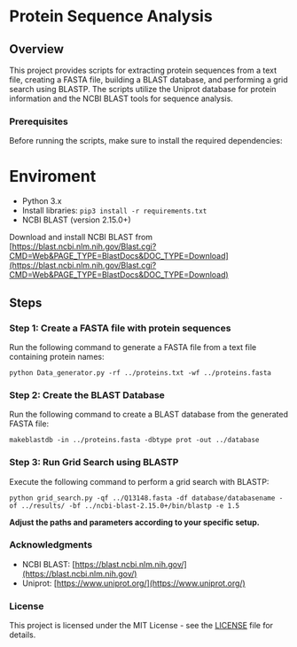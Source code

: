 # Protein Sequence Analysis

## Overview

This project provides scripts for extracting protein sequences from a text file, creating a FASTA file, building a BLAST database, and performing a grid search using BLASTP. The scripts utilize the Uniprot database for protein information and the NCBI BLAST tools for sequence analysis.

### Prerequisites

Before running the scripts, make sure to install the required dependencies:

# Enviroment
- Python 3.x
- Install libraries: `pip3 install -r requirements.txt`
- NCBI BLAST (version 2.15.0+)

Download and install NCBI BLAST from [https://blast.ncbi.nlm.nih.gov/Blast.cgi?CMD=Web&PAGE_TYPE=BlastDocs&DOC_TYPE=Download](https://blast.ncbi.nlm.nih.gov/Blast.cgi?CMD=Web&PAGE_TYPE=BlastDocs&DOC_TYPE=Download)

## Steps

### Step 1: Create a FASTA file with protein sequences

Run the following command to generate a FASTA file from a text file containing protein names:

`python Data_generator.py -rf ../proteins.txt -wf ../proteins.fasta`

### Step 2: Create the BLAST Database

Run the following command to create a BLAST database from the generated FASTA file:

`makeblastdb -in ../proteins.fasta -dbtype prot -out ../database`

### Step 3: Run Grid Search using BLASTP

Execute the following command to perform a grid search with BLASTP:

`python grid_search.py -qf ../Q13148.fasta -df database/databasename -of ../results/ -bf ../ncbi-blast-2.15.0+/bin/blastp -e 1.5`

**Adjust the paths and parameters according to your specific setup.**

### Acknowledgments

- NCBI BLAST: [https://blast.ncbi.nlm.nih.gov/](https://blast.ncbi.nlm.nih.gov/)
- Uniprot: [https://www.uniprot.org/](https://www.uniprot.org/)

### License

This project is licensed under the MIT License - see the [LICENSE](LICENSE) file for details.
